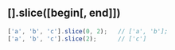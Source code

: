 ## [].slice([begin[, end]])

```js
['a', 'b', 'c'].slice(0, 2);   // ['a', 'b'];
['a', 'b', 'c'].slice(2);      // ['c']
```  
             